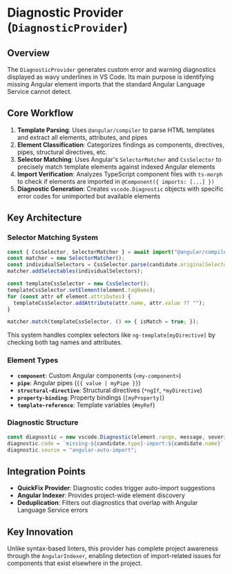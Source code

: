 # Diagnostic Provider (`DiagnosticProvider`)

## Overview

The `DiagnosticProvider` generates custom error and warning diagnostics displayed as wavy underlines in VS Code. Its main purpose is identifying missing Angular element imports that the standard Angular Language Service cannot detect.

## Core Workflow

1. **Template Parsing**: Uses `@angular/compiler` to parse HTML templates and extract all elements, attributes, and pipes
2. **Element Classification**: Categorizes findings as components, directives, pipes, structural directives, etc.
3. **Selector Matching**: Uses Angular's `SelectorMatcher` and `CssSelector` to precisely match template elements against indexed Angular elements
4. **Import Verification**: Analyzes TypeScript component files with `ts-morph` to check if elements are imported in `@Component({ imports: [...] })`
5. **Diagnostic Generation**: Creates `vscode.Diagnostic` objects with specific error codes for unimported but available elements

## Key Architecture

### Selector Matching System

```typescript
const { CssSelector, SelectorMatcher } = await import("@angular/compiler");
const matcher = new SelectorMatcher();
const individualSelectors = CssSelector.parse(candidate.originalSelector);
matcher.addSelectables(individualSelectors);

const templateCssSelector = new CssSelector();
templateCssSelector.setElement(element.tagName);
for (const attr of element.attributes) {
  templateCssSelector.addAttribute(attr.name, attr.value ?? "");
}

matcher.match(templateCssSelector, () => { isMatch = true; });
```

This system handles complex selectors like `ng-template[myDirective]` by checking both tag names and attributes.

### Element Types

- **`component`**: Custom Angular components (`<my-component>`)
- **`pipe`**: Angular pipes (`{{ value | myPipe }}`)
- **`structural-directive`**: Structural directives (`*ngIf`, `*myDirective`)
- **`property-binding`**: Property bindings (`[myProperty]`)
- **`template-reference`**: Template variables (`#myRef`)

### Diagnostic Structure

```typescript
const diagnostic = new vscode.Diagnostic(element.range, message, severity);
diagnostic.code = `missing-${candidate.type}-import:${candidate.name}`;
diagnostic.source = "angular-auto-import";
```

## Integration Points

- **QuickFix Provider**: Diagnostic codes trigger auto-import suggestions
- **Angular Indexer**: Provides project-wide element discovery
- **Deduplication**: Filters out diagnostics that overlap with Angular Language Service errors

## Key Innovation

Unlike syntax-based linters, this provider has complete project awareness through the `AngularIndexer`, enabling detection of import-related issues for components that exist elsewhere in the project. 